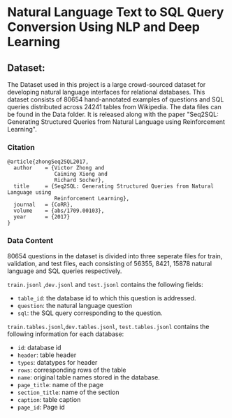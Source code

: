 # Natural Language Text to SQL Query Conversion Using NLP and Deep Learning



## Dataset:

The Dataset used in this project is a large crowd-sourced dataset for developing natural language interfaces for relational databases. This dataset consists of 80654 hand-annotated examples of questions and SQL queries distributed across 24241 tables from Wikipedia. The data files can be found in the Data folder. It is released along with the paper "Seq2SQL: Generating Structured Queries from Natural Language using Reinforcement Learning".

### Citation
```
@article{zhongSeq2SQL2017,
  author    = {Victor Zhong and
               Caiming Xiong and
               Richard Socher},
  title     = {Seq2SQL: Generating Structured Queries from Natural Language using
               Reinforcement Learning},
  journal   = {CoRR},
  volume    = {abs/1709.00103},
  year      = {2017}
}
```
### Data Content

80654 questions in the dataset is divided into three seperate files for train, validation, and test files, each consisting of 56355, 8421, 15878 natural language and SQL queries respectively.

`train.jsonl` ,`dev.jsonl` and `test.jsonl` contains the following fields:

- `table_id`: the database id to which this question is addressed.
- `question`: the natural language question
- `sql`: the SQL query corresponding to the question.
 
`train.tables.jsonl`,`dev.tables.jsonl`, `test.tables.jsonl`  contains the following information for each database:

- `id`: database id
- `header`: table header
- `types`: datatypes for header 
- `rows`: corresponding rows of the table
- `name`: original table names stored in the database.
- `page_title`: name of the page
- `section_title`: name of the section
- `caption`: table caption
- `page_id`: Page id


